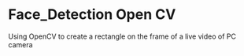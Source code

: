 # Face_Detection Open CV
 Using OpenCV to create a rectangle on the frame of a live video of PC camera
